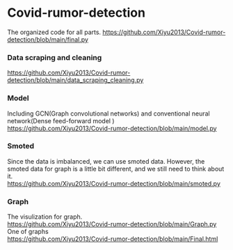 # Covid-rumor-detection
The organized code for all parts.
https://github.com/Xiyu2013/Covid-rumor-detection/blob/main/final.py

### Data scraping and cleaning
https://github.com/Xiyu2013/Covid-rumor-detection/blob/main/data_scraping_cleaning.py

### Model
Including GCN(Graph convolutional networks) and conventional neural network(Dense feed-forward model ) <br>
https://github.com/Xiyu2013/Covid-rumor-detection/blob/main/model.py

### Smoted
Since the data is imbalanced, we can use smoted data. However, the smoted data for graph is a little bit different, and we still need to think about it.  <br>
https://github.com/Xiyu2013/Covid-rumor-detection/blob/main/smoted.py

### Graph
The visulization for graph.<br>
https://github.com/Xiyu2013/Covid-rumor-detection/blob/main/Graph.py  <br>
One of graphs <br>
https://github.com/Xiyu2013/Covid-rumor-detection/blob/main/Final.html
